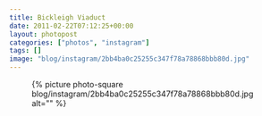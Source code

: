 ```yaml
---
title: Bickleigh Viaduct
date: 2011-02-22T07:12:25+00:00
layout: photopost
categories: ["photos", "instagram"]
tags: []
image: "blog/instagram/2bb4ba0c25255c347f78a78868bbb80d.jpg"
---
```


<figure class="photo photo--square">
  {% picture photo-square blog/instagram/2bb4ba0c25255c347f78a78868bbb80d.jpg alt="" %}
</figure>


